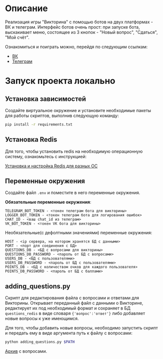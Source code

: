 # Описание

Реализация игры "Викторина" с помощью ботов на двух платформах - ВК и телеграм. Интерфейс ботов очень прост: при запуске бота, выскакивает меню, состоящее из 3 кнопок - "Новый вопрос", "Сдаться", "Мой счёт".

Ознакомиться и поиграть можно, перейдя по следующим ссылкам:

- [ВК](https://vk.com/club224264443)
- [Телеграм](https://t.me/very_good_quiz_bot)

# Запуск проекта локально

## Установка зависимостей

Создайте виртуальное окружение и установите необходимые пакеты для работы скриптов, выполнив следующую команду:

```sh
pip install -r requirements.txt
```

## Установка Redis

Для того, чтобы установить redis на необходимую операционную систему, ознакомьтесь с инструкцией:

[Установка и настройка Redis для разных ОС](https://timeweb.cloud/tutorials/redis/ustanovka-i-nastrojka-redis-dlya-raznyh-os)

## Переменные окружения

Создайте файл `.env` и поместите в него переменные окружения.

**Обязательные переменные окружения**:

```
TELEGRAM_BOT_TOKEN - <токен телеграм бота для викторины>
LOGGER_BOT_TOKEN - <токен телеграм бота для логирования ошибок>
CHAT_ID - <ваш chat_id из телеграм>
VK_BOT_TOKEN - <токен VK бота для викторины>
```

Необязательные(с дефолтными значениями) переменные окружения:

```
HOST - <ip сервера, на котором хранятся БД с данными>
PORT - <порт для соединения с БД>
QUESTIONS_DB - <БД с вопросами для викторины>
QUESTIONS_DB_PASSWORD - <пароль от БД с вопросами>
USERS_DB - <БД с пользователями>
USERS_DB_PASSWORD - <пароль от БД с пользователями>
POINTS_DB - <БД с количеством очков для каждого пользователя>
POINTS_DB_PASSWORD - <пароль от БД с баллами>
```

## adding_questions.py

Скрипт для редактирования файла с вопросами и ответами для Викторины. Открывает переданный файл с данными о Викторине, редактирует их под необходимый формат и сохраняет в БД `questions_redis` в виде словаря `{'вопрос':'ответ'}` либо добавляет новые вопросы к уже имеющимся.

Для того, чтобы добавить новые вопросы, необходимо запустить скрипт и передать ему в виде аргумента путь к файлу с вопросами:

```sh
python adding_questions.py $PATH
```

[Архив](https://dvmn.org/media/modules_dist/quiz-questions.zip) с вопросами.

